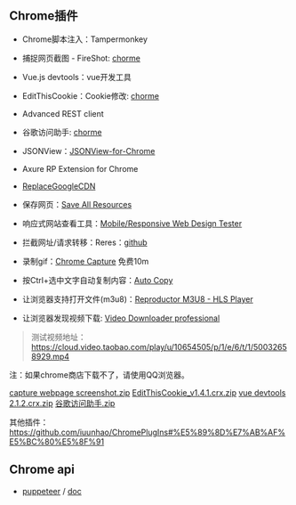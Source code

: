 ## Chrome插件

- Chrome脚本注入：Tampermonkey
- 捕捉网页截图 - FireShot: [chorme](https://download.csdn.net/download/winsty2008/10467191)
- Vue.js devtools：vue开发工具
- EditThisCookie：Cookie修改: [chorme](https://download.csdn.net/download/winsty2008/10467191)
- Advanced REST client
- 谷歌访问助手: [chorme](https://download.csdn.net/download/winsty2008/10467191)
- JSONView：[JSONView-for-Chrome](https://github.com/gildas-lormeau/JSONView-for-Chrome)
- Axure RP Extension for Chrome
- [ReplaceGoogleCDN](https://github.com/colindcli/ReplaceGoogleCDN)
- 保存网页：[Save All Resources](https://chrome.google.com/webstore/detail/save-all-resources/abpdnfjocnmdomablahdcfnoggeeiedb)
- 响应式网站查看工具：[Mobile/Responsive Web Design Tester](https://chrome.google.com/webstore/detail/mobileresponsive-web-desi/elmekokodcohlommfikpmojheggnbelo)
- 拦截网址/请求转移：Reres：[github](https://github.com/annnhan/ReRes)
- 录制gif：[Chrome Capture](https://chrome.google.com/webstore/detail/chrome-capture/ggaabchcecdbomdcnbahdfddfikjmphe) 免费10m
- 按Ctrl+选中文字自动复制内容：[Auto Copy](https://chrome.google.com/webstore/detail/auto-copy/bijpdibkloghppkbmhcklkogpjaenfkg)


- 让浏览器支持打开文件(m3u8)：[Reproductor M3U8 - HLS Player](https://chrome.google.com/webstore/detail/reproductor-m3u8-hls-play/lcipembjfkmeggpihdpdgnjildgniffl)
- 让浏览器发现视频下载: [Video Downloader professional](https://chrome.google.com/webstore/detail/video-downloader-professi/bacakpdjpomjaelpkpkabmedhkoongbi)


> 测试视频地址：https://cloud.video.taobao.com/play/u/10654505/p/1/e/6/t/1/50032658929.mp4


注：如果chrome商店下载不了，请使用QQ浏览器。


[capture webpage screenshot.zip](https://github.com/colindcli/CodeGit/files/1265530/capture.webpage.screenshot.zip)
[EditThisCookie_v1.4.1.crx.zip](https://github.com/colindcli/CodeGit/files/1265529/EditThisCookie_v1.4.1.crx.zip)
[vue devtools 2.1.2.crx.zip](https://github.com/colindcli/CodeGit/files/1265531/vue.devtools.2.1.2.crx.zip)
[谷歌访问助手.zip](https://github.com/colindcli/CodeGit/files/1265528/default.zip)


其他插件：https://github.com/iuunhao/ChromePlugIns#%E5%89%8D%E7%AB%AF%E5%BC%80%E5%8F%91




## Chrome api

- [puppeteer](https://github.com/GoogleChrome/puppeteer) / [doc](https://pptr.dev/)